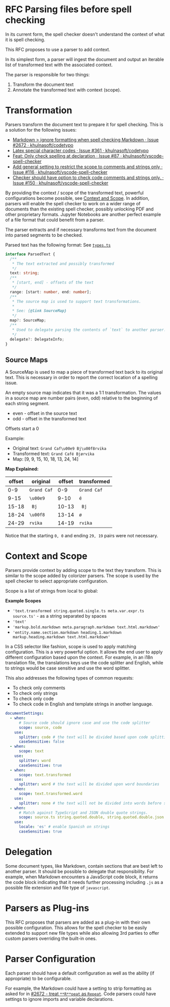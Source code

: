 # RFC Parsing files before spell checking

In its current form, the spell checker doesn't understand the context of what it is spell checking.

This RFC proposes to use a parser to add context.

In its simplest form, a parser will ingest the document and output an iterable list of transformed text with the associated context.

The parser is responsible for two things:

1. Transform the document text
1. Annotate the transformed text with context (scope).

# Transformation

Parsers transform the document text to prepare it for spell checking. This is a solution for the following issues:

- [Markdown > ignore formatting when spell checking Markdown · Issue #2672 · khulnasoft/codetypo](https://github.com/khulnasoft/codetypo/issues/2672)
- [Latex special character codes · Issue #361 · khulnasoft/codetypo](https://github.com/khulnasoft/codetypo/issues/361)
- [Feat: Only check spelling at declaration · Issue #87 · khulnasoft/vscode-spell-checker](https://github.com/khulnasoft/vscode-spell-checker/issues/87)
- [Add general setting to restrict the scope to comments and strings only · Issue #116 · khulnasoft/vscode-spell-checker](https://github.com/khulnasoft/vscode-spell-checker/issues/116)
- [Checker should have option to check code comments and strings only. · Issue #150 · khulnasoft/vscode-spell-checker](https://github.com/khulnasoft/vscode-spell-checker/issues/150)

By providing the context / scope of the transformed text, powerful configurations become possible, see [Context and Scope](#context-and-scope).
In addition, parsers will enable the spell checker to work on a wider range of documents than the existing spell checker, possibly unlocking PDF and other proprietary formats. Jupyter Notebooks are another perfect example of a file format that could benefit from a parser.

The parser extracts and if necessary transforms text from the document into parsed segments to be checked.

Parsed text has the following format: See [`types.ts`](./src/types.ts)

```ts
interface ParsedText {
  /**
   * The text extracted and possibly transformed
   */
  text: string;
  /**
   * [start, end] - offsets of the text
   */
  range: [start: number, end: number];
  /**
   * The source map is used to support text transformations.
   *
   * See: {@link SourceMap}
   */
  map?: SourceMap;
  /**
   * Used to delegate parsing the contents of `text` to another parser.
   */
  delegate?: DelegateInfo;
}
```

## Source Maps

A SourceMap is used to map a piece of transformed text back to its original text.
This is necessary in order to report the correct location of a spelling issue.

An empty source map indicates that it was a 1:1 transformation.
The values in a source map are number pairs (even, odd) relative to the beginning of each
string segment.

- even - offset in the source text
- odd - offset in the transformed text

Offsets start a 0

Example:

- Original text: `Grand Caf\u00e9 Bj\u00f8rvika`
- Transformed text: `Grand Café Bjørvika`
- Map: [9, 9, 15, 10, 18, 13, 24, 14]

**Map Explained:**

| offset | original    | offset | transformed |
| ------ | ----------- | ------ | ----------- |
| 0-9    | `Grand Caf` | 0-9    | `Grand Caf` |
| 9-15   | `\u00e9`    | 9-10   | `é`         |
| 15-18  | ` Bj`       | 10-13  | ` Bj`       |
| 18-24  | `\u00f8`    | 13-14  | `ø`         |
| 24-29  | `rvika`     | 14-19  | `rvika`     |

Notice that the starting `0, 0` and ending `29, 19` pairs were not necessary.

<!--- codetypo:ignore Bjørvika rvika --->

# Context and Scope

Parsers provide context by adding scope to the text they transform. This is similar to the scope added by colorizer parsers.
The scope is used by the spell checker to select appropriate configuration.

Scope is a list of strings from local to global:

**Example Scopes**

- `'text.transformed string.quoted.single.ts meta.var.expr.ts source.ts'` - as a string separated by spaces
- `'text'`
- `'markup.bold.markdown meta.paragraph.markdown text.html.markdown'`
- `'entity.name.section.markdown heading.1.markdown markup.heading.markdown text.html.markdown'`

In a CSS selector like fashion, scope is used to apply matching configuration. This is a very powerful option. It allows the end user to apply different configuration based upon the context. For example, in an i18n translation file, the translations keys use the code splitter and English, while to strings would be case sensitive and use the word splitter.

This also addresses the following types of common requests:

- To check only comments
- To check only strings
- To check only code
- To check code in English and template strings in another language.

```yaml
documentSettings:
  - when:
      # Source code should ignore case and use the code splitter
      scope: source, code
    use:
      splitter: code # the text will be divided based upon code splitting rules
      caseSensitive: false
  - when:
      scope: text
    use:
      splitter: word
      caseSensitive: true
  - when:
      scope: text.transformed
    use:
      splitter: word # the text will be divided upon word boundaries
  - when:
      scope: text.transformed.word
    use:
      splitter: none # the text will not be divided into words before searching the dictionary.
  - when:
      # Match against TypeScript and JSON double quote strings.
      scope: source.ts string.quoted.double, string.quoted.double.json
    use:
      locale: 'es' # enable Spanish on strings
      caseSensitive: true
```

# Delegation

Some document types, like Markdown, contain sections that are best left to another parser. It should be possible to delegate that responsibility. For example, when Markdown encounters a JavaScript code block, it returns the code block indicating that it needs further processing including `.js` as a possible file extension and file type of `javascript`.

# Parsers as Plug-ins

This RFC proposes that parsers are added as a plug-in with their own possible configuration. This allows for the spell checker to be easily extended to support new file types while also allowing 3rd parties to offer custom parsers overriding the built-in ones.

# Parser Configuration

Each parser should have a default configuration as well as the ability (if appropriate) to be configurable.

For example, the Markdown could have a setting to strip formatting as asked for in [#2672 - treat `**R**peat` as `Repeat`](<(https://github.com/khulnasoft/codetypo/issues/2672)>). Code parsers could have settings to ignore imports and variable declarations.
